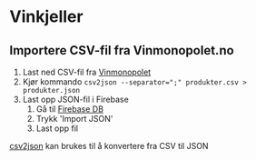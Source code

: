 # Vinkjeller

## Importere CSV-fil fra Vinmonopolet.no

1. Last ned CSV-fil fra [Vinmonopolet](https://www.vinmonopolet.no/medias/sys_master/products/products/hbc/hb0/8834253127710/produkter.csv)
2. Kjør kommando `csv2json --separator=";" produkter.csv > produkter.json`
3. Last opp JSON-fil i Firebase
    1. Gå til [Firebase DB](https://console.firebase.google.com/u/0/project/vinkjeller-baeb3/database/vinkjeller-baeb3/data/~2Fvinmonopolet_db)
    2. Trykk 'Import JSON'
    3. Last opp fil

[csv2json](https://github.com/julien-f/csv2json) kan brukes til å konvertere fra CSV til JSON

